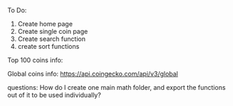 To Do:

1. Create home page
2. Create single coin page
3. Create search function
4. create sort functions

Top 100 coins info:

Global coins info:
https://api.coingecko.com/api/v3/global

questions:
How do I create one main math folder, and export the functions out of it to be used individually?
